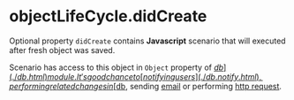 # objectLifeCycle.didCreate

Optional property `didCreate` contains **Javascript** scenario that will executed after fresh object was saved.  

Scenario has access to this object in `Object` property of [$db](./db.html) module. It's good chance to [notifying users](./db.notify.html), performing related changes in [$db](./db.html), sending [email](./email.html) or performing [http request](./js.http.html). 
